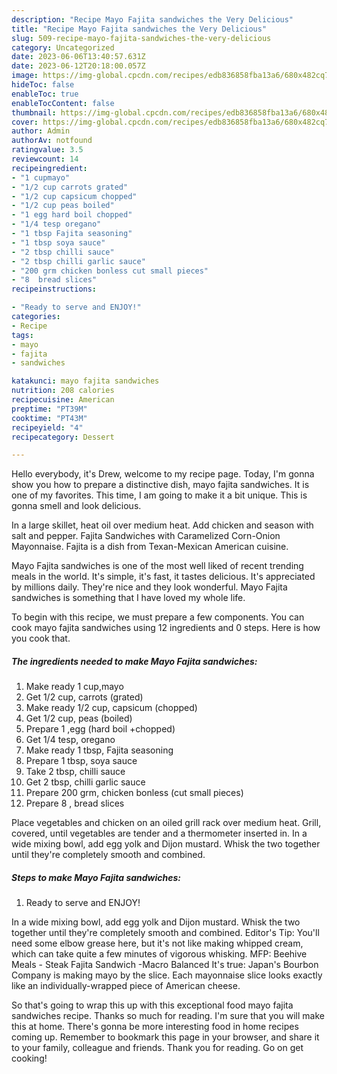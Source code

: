 ```yaml
---
description: "Recipe Mayo Fajita sandwiches the Very Delicious"
title: "Recipe Mayo Fajita sandwiches the Very Delicious"
slug: 509-recipe-mayo-fajita-sandwiches-the-very-delicious
category: Uncategorized
date: 2023-06-06T13:40:57.631Z
date: 2023-06-12T20:18:00.057Z
image: https://img-global.cpcdn.com/recipes/edb836858fba13a6/680x482cq70/mayo-fajita-sandwiches-recipe-main-photo.jpg
hideToc: false
enableToc: true
enableTocContent: false
thumbnail: https://img-global.cpcdn.com/recipes/edb836858fba13a6/680x482cq70/mayo-fajita-sandwiches-recipe-main-photo.jpg
cover: https://img-global.cpcdn.com/recipes/edb836858fba13a6/680x482cq70/mayo-fajita-sandwiches-recipe-main-photo.jpg
author: Admin
authorAv: notfound
ratingvalue: 3.5
reviewcount: 14
recipeingredient:
- "1 cupmayo"
- "1/2 cup carrots grated"
- "1/2 cup capsicum chopped"
- "1/2 cup peas boiled"
- "1 egg hard boil chopped"
- "1/4 tesp oregano"
- "1 tbsp Fajita seasoning"
- "1 tbsp soya sauce"
- "2 tbsp chilli sauce"
- "2 tbsp chilli garlic sauce"
- "200 grm chicken bonless cut small pieces"
- "8  bread slices"
recipeinstructions:

- "Ready to serve and ENJOY!"
categories:
- Recipe
tags:
- mayo
- fajita
- sandwiches

katakunci: mayo fajita sandwiches 
nutrition: 208 calories
recipecuisine: American
preptime: "PT39M"
cooktime: "PT43M"
recipeyield: "4"
recipecategory: Dessert

---
```



Hello everybody, it's Drew, welcome to my recipe page. Today, I'm gonna show you how to prepare a distinctive dish, mayo fajita sandwiches. It is one of my favorites. This time, I am going to make it a bit unique. This is gonna smell and look delicious.

In a large skillet, heat oil over medium heat. Add chicken and season with salt and pepper. Fajita Sandwiches with Caramelized Corn-Onion Mayonnaise. Fajita is a dish from Texan-Mexican American cuisine.

Mayo Fajita sandwiches is one of the most well liked of recent trending meals in the world. It's simple, it's fast, it tastes delicious. It's appreciated by millions daily. They're nice and they look wonderful. Mayo Fajita sandwiches is something that I have loved my whole life.


To begin with this recipe, we must prepare a few components. You can cook mayo fajita sandwiches using 12 ingredients and 0 steps. Here is how you cook that.

<!--inarticleads1-->

##### The ingredients needed to make Mayo Fajita sandwiches:

1. Make ready 1 cup,mayo
1. Get 1/2 cup, carrots (grated)
1. Make ready 1/2 cup, capsicum (chopped)
1. Get 1/2 cup, peas (boiled)
1. Prepare 1 ,egg (hard boil +chopped)
1. Get 1/4 tesp, oregano
1. Make ready 1 tbsp, Fajita seasoning
1. Prepare 1 tbsp, soya sauce
1. Take 2 tbsp, chilli sauce
1. Get 2 tbsp, chilli garlic sauce
1. Prepare 200 grm, chicken bonless (cut small pieces)
1. Prepare 8 , bread slices


Place vegetables and chicken on an oiled grill rack over medium heat. Grill, covered, until vegetables are tender and a thermometer inserted in. In a wide mixing bowl, add egg yolk and Dijon mustard. Whisk the two together until they&#39;re completely smooth and combined. 

<!--inarticleads2-->

##### Steps to make Mayo Fajita sandwiches:


1. Ready to serve and ENJOY!

In a wide mixing bowl, add egg yolk and Dijon mustard. Whisk the two together until they&#39;re completely smooth and combined. Editor&#39;s Tip: You&#39;ll need some elbow grease here, but it&#39;s not like making whipped cream, which can take quite a few minutes of vigorous whisking. MFP: Beehive Meals - Steak Fajita Sandwich -Macro Balanced It&#39;s true: Japan&#39;s Bourbon Company is making mayo by the slice. Each mayonnaise slice looks exactly like an individually-wrapped piece of American cheese. 

So that's going to wrap this up with this exceptional food mayo fajita sandwiches recipe. Thanks so much for reading. I'm sure that you will make this at home. There's gonna be more interesting food in home recipes coming up. Remember to bookmark this page in your browser, and share it to your family, colleague and friends. Thank you for reading. Go on get cooking!
